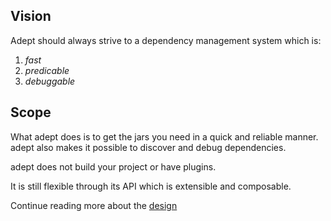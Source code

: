 ## Vision ##
Adept should always strive to a dependency management system which is:
1. *fast*
2. *predicable*
3. *debuggable*

## Scope ##

What adept does is to get the jars you need in a quick and reliable manner.
adept also makes it possible to discover and debug dependencies.

adept does not build your project or have plugins. 

It is still flexible through its API which is extensible and composable.

Continue reading more about the [design](https://github.com/adept-dm/adept/wiki/Design)